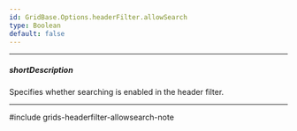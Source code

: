 ```yaml
---
id: GridBase.Options.headerFilter.allowSearch
type: Boolean
default: false
---
```

---
##### shortDescription
Specifies whether searching is enabled in the header filter.

---
#include grids-headerfilter-allowsearch-note